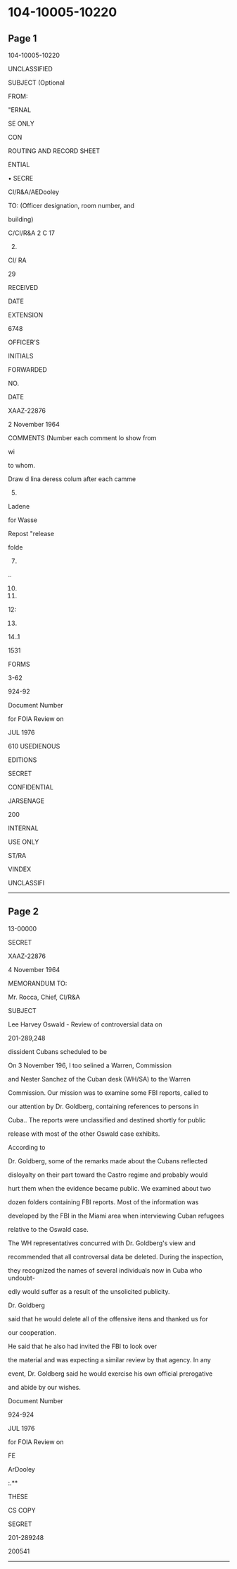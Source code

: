 # 104-10005-10220

## Page 1

104-10005-10220

UNCLASSIFIED

SUBJECT (Optional

FROM:

"ERNAL

SE ONLY

CON

ROUTING AND RECORD SHEET

ENTIAL

• SECRE

CI/R&A/AEDooley

TO: (Officer designation, room number, and

building)

C/CI/R&A 2 C 17

2.

CI/ RA

29

RECEIVED

DATE

EXTENSION

6748

OFFICER'S

INITIALS

FORWARDED

NO.

DATE

XAAZ-22876

2 November 1964

COMMENTS (Number each comment lo show from

wi

to whom.

Draw d lina deress colum after each camme

5.

Ladene

for Wasse

Repost "release

folde

7.

..

10.

11.

12:

13.

14..1

1531

FORMS

3-62

924-92

Document Number

for FOlA Review on

JUL 1976

610 USEDIENOUS

EDITIONS

SECRET

CONFIDENTIAL

JARSENAGE

200

INTERNAL

USE ONLY

ST/RA

VINDEX

UNCLASSIFI

---

## Page 2

13-00000

SECRET

XAAZ-22876

4 November 1964

MEMORANDUM TO:

Mr. Rocca, Chief, CI/R&A

SUBJECT

Lee Harvey Oswald - Review of controversial data on

201-289,248

dissident Cubans scheduled to be

On 3 November 196, I too selined a Warren, Commission

and Nester Sanchez of the Cuban desk (WH/SA) to the Warren

Commission. Our mission was to examine some FBI reports, called to

our attention by Dr. Goldberg, containing references to persons in

Cuba.. The reports were unclassified and destined shortly for public

release with most of the other Oswald case exhibits.

According to

Dr. Goldberg, some of the remarks made about the Cubans reflected

disloyalty on their part toward the Castro regime and probably would

hurt them when the evidence became public. We examined about two

dozen folders containing FBI reports. Most of the information was

developed by the FBI in the Miami area when interviewing Cuban refugees

relative to the Oswald case.

The WH representatives concurred with Dr. Goldberg's view and

recommended that all controversal data be deleted. During the inspection,

they recognized the names of several individuals now in Cuba who undoubt-

edly would suffer as a result of the unsolicited publicity.

Dr. Goldberg

said that he would delete all of the offensive itens and thanked us for

our cooperation.

He said that he also had invited the FBI to look over

the material and was expecting a similar review by that agency. In any

event, Dr. Goldberg said he would exercise his own official prerogative

and abide by our wishes.

Document Number

924-924

JUL 1976

for FOlA Review on

FE

ArDooley

:.**

THESE

CS COPY

SEGRET

201-289248

200541

---

